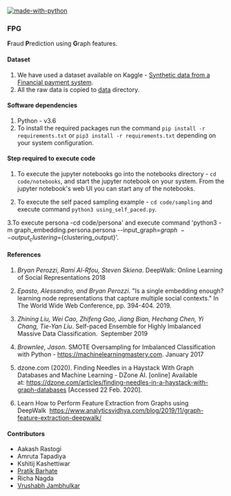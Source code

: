 [![made-with-python](https://img.shields.io/badge/Made%20with-Python-1f425f.svg)](https://www.python.org/)

### FPG

**F**raud **P**rediction using **G**raph features. 

#### Dataset

1. We have used a dataset available on Kaggle - [Synthetic data from a Financial payment system](https://www.kaggle.com/ntnu-testimon/banksim1).
2. All the raw data is copied to [data](https://github.com/PratikBarhate/fpg/tree/master/data) directory.

#### Software dependencies

1. Python - v3.6
2. To install the required packages run the command `pip install -r requirements.txt` or `pip3 install -r requirements.txt` depending on your system configuration.

#### Step required to execute code

1. To execute the jupyter notebooks go into the notebooks directory - `cd code/notebooks`, and start the jupyter notebook on your system. From the jupyter notebook's web UI you can start any of the notebooks.

2. To execute the self paced sampling example - `cd code/sampling` and execute command `python3 using_self_paced.py`.

3.To execute persona -cd code/persona' and execute command 'python3 -m graph_embedding.persona.persona --input_graph=${graph} \
   --output_clustering=${clustering_output}'.

#### References

1. _Bryan Perozzi, Rami Al-Rfou, Steven Skiena_. DeepWalk: Online Learning of Social Representations 2018

2. _Epasto, Alessandro, and Bryan Perozzi_. "Is a single embedding enough? learning node representations that capture multiple social contexts." In The World Wide Web Conference, pp. 394-404. 2019.

3. _Zhining Liu, Wei Cao, Zhifeng Gao, Jiang Bian, Hechang Chen, Yi Chang, Tie-Yan Liu_. Self-paced Ensemble for Highly Imbalanced Massive Data Classification.  September 2019

4. _Brownlee, Jason_. SMOTE Oversampling for Imbalanced Classification with Python - https://machinelearningmastery.com. January 2017

5. dzone.com (2020). Finding Needles in a Haystack With Graph Databases and Machine Learning - DZone AI. [online] Available at: https://dzone.com/articles/finding-needles-in-a-haystack-with-graph-databases [Accessed 22 Feb. 2020].

6. Learn How to Perform Feature Extraction from Graphs using DeepWalk  https://www.analyticsvidhya.com/blog/2019/11/graph-feature-extraction-deepwalk/

#### Contributors

* Aakash Rastogi
* Amruta Tapadiya
* Kshitij Kashettiwar
* [Pratik Barhate](https://pratikbarhate.github.io)
* Richa Nagda 
* [Vrushabh Jambhulkar](https://vrushabhjambhulkar.com)
